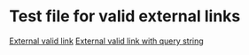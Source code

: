 # Test file for valid external links

[External valid link](https://google.com)
[External valid link with query string](https://www.google.com/?q=test)
